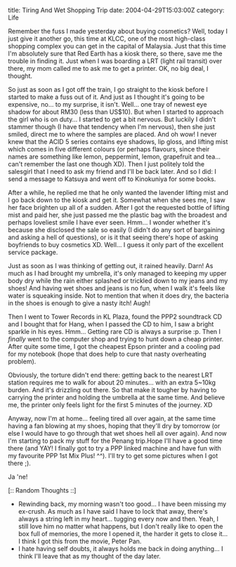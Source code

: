 title: Tiring And Wet Shopping Trip
date: 2004-04-29T15:03:00Z
category: Life

Remember the fuss I made yesterday about buying cosmetics? Well, today I just give it another go, this time at KLCC, one of the most high-class shopping complex you can get in the capital of Malaysia. Just that this time I'm absolutely sure that Red Earth has a kiosk there, so there, save me the trouble in finding it. Just when I was boarding a LRT (light rail transit) over there, my mom called me to ask me to get a printer. OK, no big deal, I thought.

So just as soon as I got off the train, I go straight to the kiosk before I started to make a fuss out of it. And just as I thought it's going to be expensive, no… to my surprise, it isn't. Well… one tray of newest eye shadow for about RM30 (less than US$10). But when I started to approach the girl who is on duty… I started to get a bit nervous. But luckily I didn't stammer though (I have that tendency when I'm nervous), then she just smiled, direct me to where the samples are placed. And oh wow! I never knew that the ACID 5 series contains eye shadows, lip gloss, and lifting mist which comes in five different colours (or perhaps flavours, since their names are something like lemon, peppermint, lemon, grapefruit and tea… can't remember the last one though XD). Then I just politely told the salesgirl that I need to ask my friend and I'll be back later. And so I did: I send a message to Katsuya and went off to Kinokuniya for some books.

After a while, he replied me that he only wanted the lavender lifting mist and I go back down to the kiosk and get it. Somewhat when she sees me, I saw her face brighten up all of a sudden. After I got the requested bottle of lifting mist and paid her, she just passed me the plastic bag with the broadest and perhaps loveliest smile I have ever seen. Hmm… I wonder whether it's because she disclosed the sale so easily (I didn't do any sort of bargaining and asking a hell of questions), or is it that seeing there's hope of asking boyfriends to buy cosmetics XD. Well… I guess it only part of the excellent service package.

Just as soon as I was thinking of getting out, it rained heavily. Darn! As much as I had brought my umbrella, it's only managed to keeping my upper body dry while the rain either splashed or trickled down to my jeans and my shoes! And having wet shoes and jeans is no fun, when I walk it's feels like water is squeaking inside. Not to mention that when it does dry, the bacteria in the shoes is enough to give a nasty itch! Augh!

Then I went to Tower Records in KL Plaza, found the PPP2 soundtrack CD and I bought that for Hang, when I passed the CD to him, I saw a bright sparkle in his eyes. Hmm… Getting rare CD is always a surprise :p. Then I *finally* went to the computer shop and trying to hunt down a cheap printer. After quite some time, I got the cheapest Epson printer and a cooling pad for my notebook (hope that does help to cure that nasty overheating problem).

Obviously, the torture didn't end there: getting back to the nearest LRT station requires me to walk for about 20 minutes… with an extra 5~10kg burden. And it's drizzling out there. So that make it tougher by having to carrying the printer and holding the umbrella at the same time. And believe me, the printer only feels light for the first 5 minutes of the journey. XD

Anyway, now I'm at home… feeling tired all over again, at the same time having a fan blowing at my shoes, hoping that they'll dry by tomorrow (or else I would have to go through that wet shoes hell all over again). And now I'm starting to pack my stuff for the Penang trip.Hope I'll have a good time there (and YAY! I finally got to try a PPP linked machine and have fun with my favourite PPP 1st Mix Plus! ^^). I'll try to get some pictures when I got there ;).

Ja 'ne!

[:: Random Thoughts ::]

- Rewinding back, my morning wasn't too good… I have been missing my ex-crush. As much as I have said I have to lock that away, there's always a string left in my heart… tugging every now and then. Yeah, I still love him no matter what happens, but I don't really like to open the box full of memories, the more I opened it, the harder it gets to close it… I think I got this from the movie, Peter Pan.
- I hate having self doubts, it always holds me back in doing anything… I think I'll leave that as my thought of the day later.
